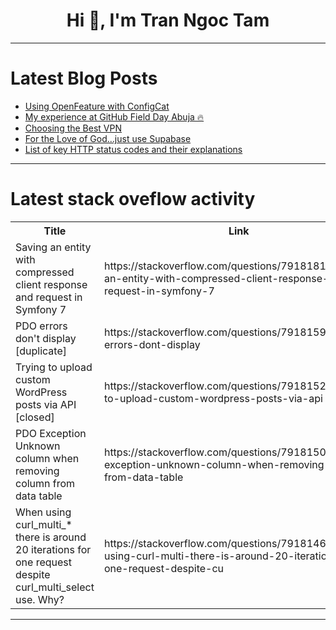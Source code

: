 <h1 align="center">Hi 👋, I'm Tran Ngoc Tam</h1>

---

# Latest Blog Posts 
<!-- BLOG-POST-LIST:START -->
- [Using OpenFeature with ConfigCat](https://dev.to/zms/using-openfeature-with-configcat-5glj)
- [My experience at GitHub Field Day Abuja 🔥](https://dev.to/theresa_agboinedu_26/my-experience-at-github-field-day-abuja-2d30)
- [Choosing the Best VPN](https://dev.to/clarissabowlenmly/building-your-own-vpn-for-free-5b8f)
- [For the Love of God...just use Supabase](https://dev.to/agustus_gloop/for-the-love-of-godjust-use-supabase-8oa)
- [List of key HTTP status codes and their explanations](https://dev.to/nozibul_islam_113b1d5334f/list-of-key-http-status-codes-and-their-explanations-cbn)
<!-- BLOG-POST-LIST:END -->

---

# Latest stack oveflow activity
<table>
  <tr><th>Title</th><th>Link</th></tr>
  <!-- STACKOVERFLOW:START --><tr><td>Saving an entity with compressed client response and request in Symfony 7</td><td>https://stackoverflow.com/questions/79181813/saving-an-entity-with-compressed-client-response-and-request-in-symfony-7</td></tr><tr><td>PDO errors don&#39;t display [duplicate]</td><td>https://stackoverflow.com/questions/79181590/pdo-errors-dont-display</td></tr><tr><td>Trying to upload custom WordPress posts via API [closed]</td><td>https://stackoverflow.com/questions/79181520/trying-to-upload-custom-wordpress-posts-via-api</td></tr><tr><td>PDO Exception Unknown column when removing column from data table</td><td>https://stackoverflow.com/questions/79181508/pdo-exception-unknown-column-when-removing-column-from-data-table</td></tr><tr><td>When using curl_multi_* there is around 20 iterations for one request despite curl_multi_select use. Why?</td><td>https://stackoverflow.com/questions/79181460/when-using-curl-multi-there-is-around-20-iterations-for-one-request-despite-cu</td></tr><!-- STACKOVERFLOW:END -->
</table>

---


